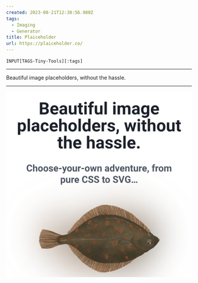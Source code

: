```yaml
---
created: 2023-08-21T12:38:56.980Z
tags: 
  - Imaging
  - Generator
title: Plaiceholder
url: https://plaiceholder.co/
---
```

```meta-bind
INPUT[TAGS-Tiny-Tools][:tags]
```

___
Beautiful image placeholders, without the hassle.
___

![](_attachments/plaiceholder.jpg)
